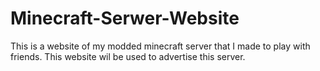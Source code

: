 # Minecraft-Serwer-Website
This is a website of my modded minecraft server that I made to play with friends. This website wil be used to advertise this server.

